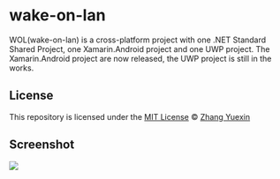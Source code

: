 # wake-on-lan
WOL(wake-on-lan) is a cross-platform project with one .NET Standard Shared Project, one Xamarin.Android project and one UWP project. The Xamarin.Android project are now released, the UWP project is still in the works.

## License
This repository is licensed under the [MIT License](https://github.com/ZhangGaoxing/wake-on-lan/blob/master/LICENSE) © [Zhang Yuexin](https://zhangyue.xin)

## Screenshot
![](https://raw.githubusercontent.com/ZhangGaoxing/wake-on-lan/master/img/android-v1.1.0.png)
